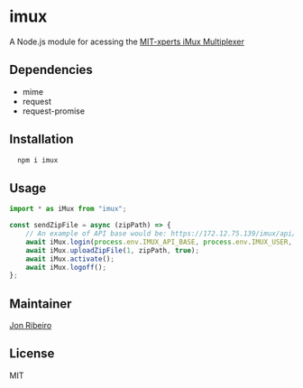 # imux

A Node.js module for acessing the [MIT-xperts iMux Multiplexer](http://www.mit-xperts.com/products/imux/)

## Dependencies

- mime
- request
- request-promise

## Installation

```bash
  npm i imux
```

## Usage

```javascript
import * as iMux from "imux";

const sendZipFile = async (zipPath) => {
    // An example of API base would be: https://172.12.75.139/imux/api/api.php
    await iMux.login(process.env.IMUX_API_BASE, process.env.IMUX_USER, process.env.IMUX_PASSWORD);
    await iMux.uploadZipFile(1, zipPath, true);
    await iMux.activate();
    await iMux.logoff();
};
```

## Maintainer

[Jon Ribeiro][0]

## License

MIT

[0]: https://github.com/jonathas
